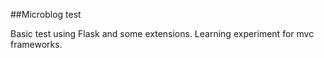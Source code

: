 ##Microblog test

Basic test using Flask and some extensions. Learning experiment for mvc frameworks.
